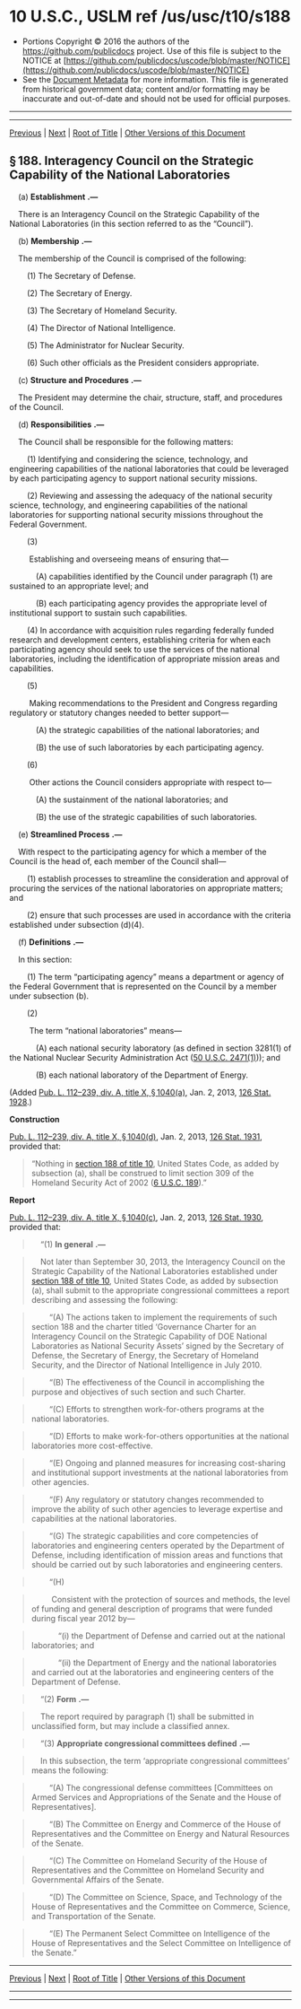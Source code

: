 ---
---

# 10 U.S.C., USLM ref /us/usc/t10/s188

* Portions Copyright © 2016 the authors of the https://github.com/publicdocs project.
  Use of this file is subject to the NOTICE at [https://github.com/publicdocs/uscode/blob/master/NOTICE](https://github.com/publicdocs/uscode/blob/master/NOTICE)
* See the [Document Metadata](././../../../../../..//README.md) for more information.
  This file is generated from historical government data; content and/or formatting may be inaccurate and out-of-date and should not be used for official purposes.

----------
----------

[Previous](./../../../../../..//us/usc/t10/stA/ptI/ch7/m__us_usc_t10_s187.md) | [Next](./../../../../../..//us/usc/t10/stA/ptI/ch8/m__us_usc_t10_stA_ptI_ch8.md) | [Root of Title](./../../../../../../) | [Other Versions of this Document](https://publicdocs.github.io/go/links?ns=uslm&ref=%2Fus%2Fusc%2Ft10%2Fs188)

## § 188. Interagency Council on the Strategic Capability of the National Laboratories

    (a)  __Establishment__  __.—__ 

    There is an Interagency Council on the Strategic Capability of the National Laboratories (in this section referred to as the “Council”).

    (b)  __Membership__  __.—__ 

    The membership of the Council is comprised of the following:

        (1) The Secretary of Defense.

        (2) The Secretary of Energy.

        (3) The Secretary of Homeland Security.

        (4) The Director of National Intelligence.

        (5) The Administrator for Nuclear Security.

        (6) Such other officials as the President considers appropriate.

    (c)  __Structure and Procedures__  __.—__ 

    The President may determine the chair, structure, staff, and procedures of the Council.

    (d)  __Responsibilities__  __.—__ 

    The Council shall be responsible for the following matters:

        (1) Identifying and considering the science, technology, and engineering capabilities of the national laboratories that could be leveraged by each participating agency to support national security missions.

        (2) Reviewing and assessing the adequacy of the national security science, technology, and engineering capabilities of the national laboratories for supporting national security missions throughout the Federal Government.

        (3)

         Establishing and overseeing means of ensuring that—

            (A) capabilities identified by the Council under paragraph (1) are sustained to an appropriate level; and

            (B) each participating agency provides the appropriate level of institutional support to sustain such capabilities.

        (4) In accordance with acquisition rules regarding federally funded research and development centers, establishing criteria for when each participating agency should seek to use the services of the national laboratories, including the identification of appropriate mission areas and capabilities.

        (5)

         Making recommendations to the President and Congress regarding regulatory or statutory changes needed to better support—

            (A) the strategic capabilities of the national laboratories; and

            (B) the use of such laboratories by each participating agency.

        (6)

         Other actions the Council considers appropriate with respect to—

            (A) the sustainment of the national laboratories; and

            (B) the use of the strategic capabilities of such laboratories.

    (e)  __Streamlined Process__  __.—__ 

    With respect to the participating agency for which a member of the Council is the head of, each member of the Council shall—

        (1) establish processes to streamline the consideration and approval of procuring the services of the national laboratories on appropriate matters; and

        (2) ensure that such processes are used in accordance with the criteria established under subsection (d)(4).

    (f)  __Definitions__  __.—__ 

    In this section:

        (1) The term “participating agency” means a department or agency of the Federal Government that is represented on the Council by a member under subsection (b).

        (2)

         The term “national laboratories” means—

            (A) each national security laboratory (as defined in section 3281(1) of the National Nuclear Security Administration Act ([50 U.S.C. 2471(1)][/us/usc/t50/s2471/1])); and

            (B) each national laboratory of the Department of Energy.

(Added [Pub. L. 112–239, div. A, title X, § 1040(a)][/us/pl/112/239/s1040/a], Jan. 2, 2013, [126 Stat. 1928][/us/stat/126/1928].)

 __Construction__ 

[Pub. L. 112–239, div. A, title X, § 1040(d)][/us/pl/112/239/s1040/d], Jan. 2, 2013, [126 Stat. 1931][/us/stat/126/1931], provided that: 

> “Nothing in [section 188 of title 10][/us/usc/t10/s188], United States Code, as added by subsection (a), shall be construed to limit section 309 of the Homeland Security Act of 2002 ([6 U.S.C. 189][/us/usc/t6/s189]).”

 __Report__ 

[Pub. L. 112–239, div. A, title X, § 1040(c)][/us/pl/112/239/s1040/c], Jan. 2, 2013, [126 Stat. 1930][/us/stat/126/1930], provided that:

>     “(1)  __In general__  __.—__ 

>     Not later than September 30, 2013, the Interagency Council on the Strategic Capability of the National Laboratories established under [section 188 of title 10][/us/usc/t10/s188], United States Code, as added by subsection (a), shall submit to the appropriate congressional committees a report describing and assessing the following:

>         “(A) The actions taken to implement the requirements of such section 188 and the charter titled ‘Governance Charter for an Interagency Council on the Strategic Capability of DOE National Laboratories as National Security Assets’ signed by the Secretary of Defense, the Secretary of Energy, the Secretary of Homeland Security, and the Director of National Intelligence in July 2010.

>         “(B) The effectiveness of the Council in accomplishing the purpose and objectives of such section and such Charter.

>         “(C) Efforts to strengthen work-for-others programs at the national laboratories.

>         “(D) Efforts to make work-for-others opportunities at the national laboratories more cost-effective.

>         “(E) Ongoing and planned measures for increasing cost-sharing and institutional support investments at the national laboratories from other agencies.

>         “(F) Any regulatory or statutory changes recommended to improve the ability of such other agencies to leverage expertise and capabilities at the national laboratories.

>         “(G) The strategic capabilities and core competencies of laboratories and engineering centers operated by the Department of Defense, including identification of mission areas and functions that should be carried out by such laboratories and engineering centers.

>         “(H)

>          Consistent with the protection of sources and methods, the level of funding and general description of programs that were funded during fiscal year 2012 by—

>             “(i) the Department of Defense and carried out at the national laboratories; and

>             “(ii) the Department of Energy and the national laboratories and carried out at the laboratories and engineering centers of the Department of Defense.

>     “(2)  __Form__  __.—__ 

>     The report required by paragraph (1) shall be submitted in unclassified form, but may include a classified annex.

>     “(3)  __Appropriate congressional committees defined__  __.—__ 

>     In this subsection, the term ‘appropriate congressional committees’ means the following:

>         “(A) The congressional defense committees \[Committees on Armed Services and Appropriations of the Senate and the House of Representatives\].

>         “(B) The Committee on Energy and Commerce of the House of Representatives and the Committee on Energy and Natural Resources of the Senate.

>         “(C) The Committee on Homeland Security of the House of Representatives and the Committee on Homeland Security and Governmental Affairs of the Senate.

>         “(D) The Committee on Science, Space, and Technology of the House of Representatives and the Committee on Commerce, Science, and Transportation of the Senate.

>         “(E) The Permanent Select Committee on Intelligence of the House of Representatives and the Select Committee on Intelligence of the Senate.”

----------

[Previous](./../../../../../..//us/usc/t10/stA/ptI/ch7/m__us_usc_t10_s187.md) | [Next](./../../../../../..//us/usc/t10/stA/ptI/ch8/m__us_usc_t10_stA_ptI_ch8.md) | [Root of Title](./../../../../../../) | [Other Versions of this Document](https://publicdocs.github.io/go/links?ns=uslm&ref=%2Fus%2Fusc%2Ft10%2Fs188)

----------
----------

[/us/usc/t50/s2471/1]: https://publicdocs.github.io/go/links?ns=uslm&ref=%2Fus%2Fusc%2Ft50%2Fs2471%2F1
[/us/pl/112/239/s1040/a]: https://publicdocs.github.io/go/links?ns=uslm&ref=%2Fus%2Fpl%2F112%2F239%2Fs1040%2Fa
[/us/stat/126/1928]: https://publicdocs.github.io/go/links?ns=uslm&ref=%2Fus%2Fstat%2F126%2F1928
[/us/pl/112/239/s1040/d]: https://publicdocs.github.io/go/links?ns=uslm&ref=%2Fus%2Fpl%2F112%2F239%2Fs1040%2Fd
[/us/stat/126/1931]: https://publicdocs.github.io/go/links?ns=uslm&ref=%2Fus%2Fstat%2F126%2F1931
[/us/usc/t10/s188]: https://publicdocs.github.io/go/links?ns=uslm&ref=%2Fus%2Fusc%2Ft10%2Fs188
[/us/usc/t6/s189]: https://publicdocs.github.io/go/links?ns=uslm&ref=%2Fus%2Fusc%2Ft6%2Fs189
[/us/pl/112/239/s1040/c]: https://publicdocs.github.io/go/links?ns=uslm&ref=%2Fus%2Fpl%2F112%2F239%2Fs1040%2Fc
[/us/stat/126/1930]: https://publicdocs.github.io/go/links?ns=uslm&ref=%2Fus%2Fstat%2F126%2F1930
[/us/usc/t10/s188]: https://publicdocs.github.io/go/links?ns=uslm&ref=%2Fus%2Fusc%2Ft10%2Fs188



